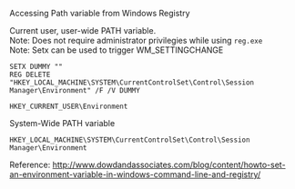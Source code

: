 Accessing Path variable from Windows Registry    

Current user, user-wide PATH variable.  
Note: Does not require administrator privilegies while using `reg.exe`  
Note: Setx can be used to trigger WM_SETTINGCHANGE 
```
SETX DUMMY ""
REG DELETE "HKEY_LOCAL_MACHINE\SYSTEM\CurrentControlSet\Control\Session Manager\Environment" /F /V DUMMY
```
```
HKEY_CURRENT_USER\Environment
```

System-Wide PATH variable  
```
HKEY_LOCAL_MACHINE\SYSTEM\CurrentControlSet\Control\Session Manager\Environment
```

Reference:
http://www.dowdandassociates.com/blog/content/howto-set-an-environment-variable-in-windows-command-line-and-registry/
